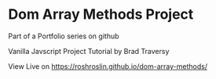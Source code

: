 # Dom Array Methods Project

Part of a Portfolio series on github

Vanilla Javscript Project Tutorial by Brad Traversy

View Live on https://roshroslin.github.io/dom-array-methods/
